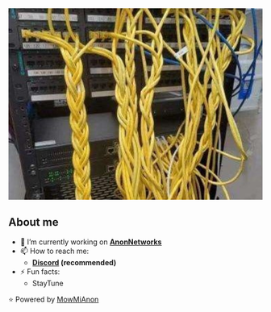 <img width="1050" src="q0guh0mcv5ma1.jpg" alt="Hey, I'm Anon" />

## About me

- 🔭 I’m currently working on  **[AnonNetworks](https://anonnetworks.pl)**
- 📫 How to reach me:
   - **[Discord](https://discord.ggC5fN7zsjP7) (recommended)**
- ⚡ Fun facts: 
   - StayTune

:star: Powered by [MowMiAnon](https://github.com/MowMiAnon)
